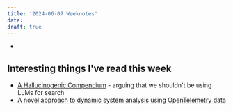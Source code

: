 ```yaml
---
title: '2024-06-07 Weeknotes'
date: 
draft: true
---
```

- 

## Interesting things I've read this week
- [A Hallucinogenic Compendium](https://cyberneticforests.substack.com/p/a-hallucinogenic-compendium) - arguing that we shouldn't be using LLMs for search
- [A novel approach to dynamic system analysis using OpenTelemetry data](https://acnsci.org/journal/index.php/jec/article/view/728/734)
